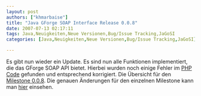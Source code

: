 ```yaml
---
layout: post
authors: ["khmarbaise"]
title: "Java GForge SOAP Interface Release 0.0.8"
date: 2007-07-13 02:17:11
tags: Java,Neuigkeiten,Neue Versionen,Bug/Issue Tracking,JaGoSI
categories: [Java,Neuigkeiten,Neue Versionen,Bug/Issue Tracking,JaGoSI]

---
```

Es gibt nun  wieder ein Update. Es sind nun alle Funktionen implementiert, die das GForge SOAP API bietet. Hierbei wurden noch einige 
Fehler im [PHP Code](http://gforge.soebes.de) gefunden und entsprechend korrigiert. Die Übersicht für 
den [Milestone 0.0.8](http://jagosi.soebes.de/milestone/Milestone%200.0.8). Die genauen Änderungen für 
den einzelnen Milestone kann man [hier](http://jagosi.soebes.de/query?status=closed&milestone=Milestone+0.0.8) einsehen.
